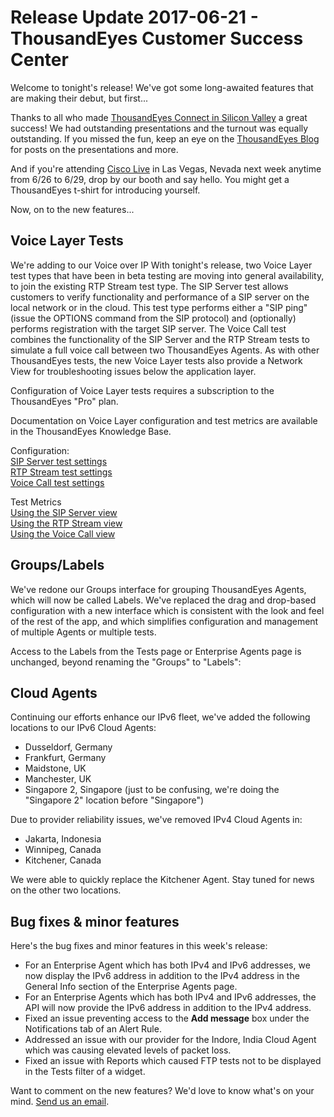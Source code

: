 # Release Update 2017-06-21 - ThousandEyes Customer Success Center

Welcome to tonight's release!  We've got some long-awaited features that are making their debut, but first...

Thanks to all who made [ThousandEyes Connect in Silicon Valley](https://www.thousandeyes.com/events/connect/santa-clara-2017) a great success! We had outstanding presentations and the turnout was equally outstanding.  If you missed the fun, keep an eye on the [ThousandEyes Blog](https://blog.thousandeyes.com/) for posts on the presentations and more. 

And if you're attending [Cisco Live](https://www.ciscolive.com/us.html) in Las Vegas, Nevada next week anytime from 6/26 to 6/29, drop by our booth and say hello.  You might get a ThousandEyes t-shirt for introducing yourself.

Now, on to the new features...

## Voice Layer Tests

We're adding to our Voice over IP With tonight's release, two Voice Layer test types that have been in beta testing are moving into general availability, to join the existing RTP Stream test type. The SIP Server test allows customers to verify functionality and performance of a SIP server on the local network or in the cloud.  This test type performs either a "SIP ping" \(issue the OPTIONS command from the SIP protocol\) and \(optionally\) performs registration with the target SIP server.  The Voice Call test combines the functionality of the SIP Server and the RTP Stream tests to simulate a full voice call between two ThousandEyes Agents. As with other ThousandEyes tests, the new Voice Layer tests also provide a Network View for troubleshooting issues below the application layer.

Configuration of Voice Layer tests requires a subscription to the ThousandEyes "Pro" plan.

Documentation on Voice Layer configuration and test metrics are available in the ThousandEyes Knowledge Base.

Configuration:  
[SIP Server test settings](https://success.thousandeyes.com/PublicArticlePage?articleIdParam=kA044000000LB68CAG)  
[RTP Stream test settings](https://success.thousandeyes.com/PublicArticlePage?articleIdParam=kA044000000LB7QCAW)  
[Voice Call test settings](https://success.thousandeyes.com/PublicArticlePage?articleIdParam=kA044000000LB63CAG)

Test Metrics  
[Using the SIP Server view](https://success.thousandeyes.com/PublicArticlePage?articleIdParam=kA044000000CnW8CAK)  
[Using the RTP Stream view](https://success.thousandeyes.com/PublicArticlePage?articleIdParam=kA0E0000000CmmkKAC)  
[Using the Voice Call view](https://success.thousandeyes.com/PublicArticlePage?articleIdParam=kA044000000CoAICA0)

## Groups/Labels

We've redone our Groups interface for grouping ThousandEyes Agents, which will now be called Labels.  We've replaced the drag and drop-based configuration with a new interface which is consistent with the look and feel of the rest of the app, and which simplifies configuration and management of multiple Agents or multiple tests.

Access to the Labels from the Tests page or Enterprise Agents page is unchanged, beyond renaming the "Groups" to "Labels":  
 

## Cloud Agents

 Continuing our efforts enhance our IPv6 fleet, we've added the following locations to our IPv6 Cloud Agents:

* Dusseldorf, Germany
* Frankfurt, Germany
* Maidstone, UK
* Manchester, UK
* Singapore 2, Singapore \(just to be confusing, we're doing the "Singapore 2" location before "Singapore"\)

 Due to provider reliability issues, we've removed IPv4 Cloud Agents in:

* Jakarta, Indonesia
* Winnipeg, Canada
* Kitchener, Canada

 We were able to quickly replace the Kitchener Agent. Stay tuned for news on the other two locations.

## Bug fixes & minor features

 Here's the bug fixes and minor features in this week's release:

* For an Enterprise Agent which has both IPv4 and IPv6 addresses, we now display the IPv6 address in addition to the IPv4 address in the General Info section of the Enterprise Agents page.
* For an Enterprise Agents which has both IPv4 and IPv6 addresses, the API will now provide the IPv6 address in addition to the IPv4 address.
* Fixed an issue preventing access to the **Add message** box under the Notifications tab of an Alert Rule.
* Addressed an issue with our provider for the Indore, India Cloud Agent which was causing elevated levels of packet loss.
* Fixed an issue with Reports which caused FTP tests not to be displayed in the Tests filter of a widget. 

Want to comment on the new features? We'd love to know what's on your mind.  [Send us an email](mailto:support@thousandeyes.com?subject=2017-06-21+Release+Update).


